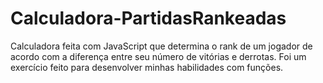 # Calculadora-PartidasRankeadas
Calculadora feita com JavaScript que determina o rank de um jogador de acordo com a diferença entre seu número de vitórias e derrotas. 
Foi um exercício feito para desenvolver minhas habilidades com funções.
